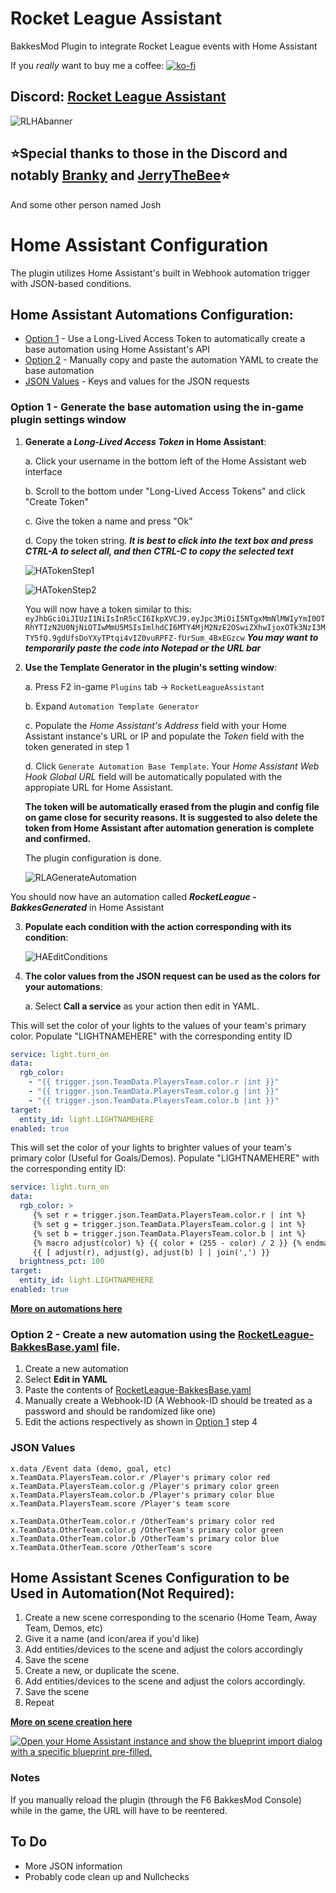 # Rocket League Assistant
BakkesMod Plugin to integrate Rocket League events with Home Assistant

If you *really* want to buy me a coffee: [![ko-fi](https://ko-fi.com/img/githubbutton_sm.svg)](https://ko-fi.com/gtt1229)

## Discord: [Rocket League Assistant](https://discord.gg/8UDX9eVUFb)

![RLHAbanner](https://user-images.githubusercontent.com/23534272/175837042-8db1aea4-214a-4e69-92ab-2c4c705ffeda.png)

## ⭐Special thanks to those in the Discord and notably [Branky](https://github.com/ItsBranK) and [JerryTheBee](https://github.com/ubelhj)⭐
And some other person named Josh

# Home Assistant Configuration
The plugin utilizes Home Assistant's built in Webhook automation trigger with JSON-based conditions.

## Home Assistant Automations Configuration:

- [Option 1](#option-1---generate-the-base-automation-using-the-in-game-plugin-settings-window) - Use a Long-Lived Access Token to automatically create a base automation using Home Assistant's API
- [Option 2](#option-2---create-a-new-automation-using-the-rocketleague-bakkesbaseyaml-file) - Manually copy and paste the automation YAML to create the base automation
- [JSON Values](#json-values) - Keys and values for the JSON requests



### Option 1 - Generate the base automation using the in-game plugin settings window

1. **Generate a _Long-Lived Access Token_ in Home Assistant**:

   a. Click your username in the bottom left of the Home Assistant web interface
   
   b. Scroll to the bottom under "Long-Lived Access Tokens" and click "Create Token"
   
   c. Give the token a name and press "Ok"
   
   d. Copy the token string. ***It is best to click into the text box and press CTRL-A to select all, and then CTRL-C to copy the selected text***
	
	![HATokenStep1](https://user-images.githubusercontent.com/23534272/234130854-5aafac64-c6b8-47bc-ab5d-90625b864032.png)
    
	![HATokenStep2](https://user-images.githubusercontent.com/23534272/234130913-ce4de667-c4f3-452b-8b1e-2f70fc499f34.png)
	
   You will now have a token similar to this:
   `eyJhbGciOiJIUzI1NiIsInR5cCI6IkpXVCJ9.eyJpc3MiOiI5NTgxMmNlMWIyYmI0OTRhYTIzN2U0NjNiOTIwMmU5MSIsImlhdCI6MTY4MjM2NzE2OSwiZXhwIjoxOTk3NzI3MTY5fQ.9gdUfsDoYXyTPtqi4vIZ0vuRPFZ-fUrSum_4BxEGzcw`
   ***You may want to temporarily paste the code into Notepad or the URL bar***

2. **Use the Template Generator in the plugin's setting window**:


   a. Press F2 in-game `Plugins` tab -> `RocketLeagueAssistant`
   
   b. Expand `Automation Template Generator`
   
   c. Populate the *Home Assistant's Address* field with your Home Assistant instance's URL or IP and populate the *Token* field with the token generated in step 1
   
   d. Click `Generate Automation Base Template`. Your *Home Assistant Web Hook Global URL* field will be automatically populated with the appropiate URL for Home Assistant. 
    
   **The token will be automatically erased from the plugin and config file on game close for security reasons. It is suggested to also delete the token from Home Assistant after automation generation is complete and confirmed.**

   The plugin configuration is done.
    
   ![RLAGenerateAutomation](https://user-images.githubusercontent.com/23534272/234132236-41fd50aa-6467-49c1-b320-dde76c58b682.png)


 You should now have an automation called ***RocketLeague - BakkesGenerated*** in Home Assistant

3. **Populate each condition with the action corresponding with its condition**:

   ![HAEditConditions](https://user-images.githubusercontent.com/23534272/234131005-bc842736-7ef7-4704-ac5e-f133c3adb462.png)


4. **The color values from the JSON request can be used as the colors for your automations**:
	
	a. Select **Call a service** as your action then edit in YAML.
	
This will set the color of your lights to the values of your team's primary color. Populate "LIGHTNAMEHERE" with the corresponding entity ID
```YAML
service: light.turn_on
data:
  rgb_color:
    - "{{ trigger.json.TeamData.PlayersTeam.color.r |int }}"
    - "{{ trigger.json.TeamData.PlayersTeam.color.g |int }}"
    - "{{ trigger.json.TeamData.PlayersTeam.color.b |int }}"
target:
  entity_id: light.LIGHTNAMEHERE
enabled: true
```

This will set the color of your lights to brighter values of your team's primary color (Useful for Goals/Demos). Populate "LIGHTNAMEHERE" with the corresponding entity ID:
```YAML
service: light.turn_on
data:
  rgb_color: >
     {% set r = trigger.json.TeamData.PlayersTeam.color.r | int %}
     {% set g = trigger.json.TeamData.PlayersTeam.color.g | int %}
     {% set b = trigger.json.TeamData.PlayersTeam.color.b | int %}
     {% macro adjust(color) %} {{ color + (255 - color) / 2 }} {% endmacro %}
     {{ [ adjust(r), adjust(g), adjust(b) ] | join(',') }}
  brightness_pct: 100
target:
  entity_id: light.LIGHTNAMEHERE
enabled: true
```

[**More on automations here**](https://www.home-assistant.io/docs/automation/)	

### Option 2 - Create a new automation using the [**RocketLeague-BakkesBase.yaml**](RocketLeague-BakkesBase.yaml) file.

1. Create a new automation
2. Select **Edit in YAML**
3. Paste the contents of [RocketLeague-BakkesBase.yaml](RocketLeague-BakkesBase.yaml)
4. Manually create a Webhook-ID (A Webhook-ID should be treated as a password and should be randomized like one)
5. Edit the actions respectively as shown in [Option 1](#option-1---generate-the-base-automation-using-the-in-game-plugin-settings-window) step 4

### JSON Values

```
x.data /Event data (demo, goal, etc)
x.TeamData.PlayersTeam.color.r /Player's primary color red
x.TeamData.PlayersTeam.color.g /Player's primary color green
x.TeamData.PlayersTeam.color.b /Player's primary color blue
x.TeamData.PlayersTeam.score /Player's team score

x.TeamData.OtherTeam.color.r /OtherTeam's primary color red
x.TeamData.OtherTeam.color.g /OtherTeam's primary color green
x.TeamData.OtherTeam.color.b /OtherTeam's primary color blue
x.TeamData.OtherTeam.score /OtherTeam's score
```

## Home Assistant Scenes Configuration to be Used in Automation(Not Required):

1. Create a new scene corresponding to the scenario (Home Team, Away Team, Demos, etc)
2. Give it a name (and icon/area if you'd like)
3. Add entities/devices to the scene and adjust the colors accordingly
4. Save the scene
5. Create a new, or duplicate the scene.
6. Add entities/devices to the scene and adjust the colors accordingly.
7. Save the scene
8. Repeat

[**More on scene creation here**](https://www.home-assistant.io/integrations/scene/)

[![Open your Home Assistant instance and show the blueprint import dialog with a specific blueprint pre-filled.](https://my.home-assistant.io/badges/blueprint_import.svg)](https://my.home-assistant.io/redirect/blueprint_import/?blueprint_url=https%3A%2F%2Fgist.github.com%2FGtt1229%2Ffd0ee332ebb3f7eeddaf9f14e0ef6d36)

### Notes

If you manually reload the plugin (through the F6 BakkesMod Console) while in the game, the URL will have to be reentered.

## To Do

* More JSON information
* Probably code clean up and Nullchecks
